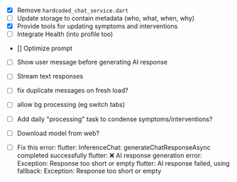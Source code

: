 - [x] Remove `hardcoded_chat_service.dart`
- [ ] Update storage to contain metadata (who, what, when, why)
- [x] Provide tools for updating symptoms and interventions
- [ ] Integrate Health (into profile too)
- [] Optimize prompt
- [ ] Show user message before generating AI response
- [ ] Stream text responses
- [ ] fix duplicate messages on fresh load?
- [ ] allow bg processing (eg switch tabs)
- [ ] Add daily "processing" task to condense symptoms/interventions?
- [ ] Download model from web?


- [ ] Fix this error:
flutter: InferenceChat: generateChatResponseAsync completed successfully
flutter: ❌ AI response generation error: Exception: Response too short or empty
flutter: AI response failed, using fallback: Exception: Response too short or empty